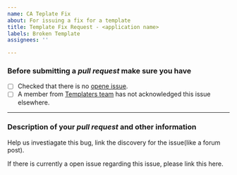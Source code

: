 ```yaml
---
name: CA Teplate Fix
about: For issuing a fix for a template
title: Template Fix Request - <application name>
labels: Broken Template
assignees: ''

---
```


### Before submitting a *pull request* make sure you have

- [ ] Checked that there is no [opene issue](https://github.com/selfhosters/unRAID-CA-templates/issues?q=is%3Aissue+is%3Aopen).
- [ ] A member from [Templaters team](https://github.com/orgs/selfhosters/teams/templaters/members) has not acknowledged this issue elsewhere.

---

### Description of your *pull request* and other information

Help us investiagate this bug, link the discovery for the issue(like a forum post).

If there is currently a open issue regarding this issue, please link this here.
